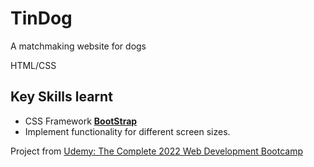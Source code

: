 # TinDog

A matchmaking website for dogs

HTML/CSS

## Key Skills learnt
 - CSS Framework [**BootStrap**](https://getbootstrap.com/)
 - Implement functionality for different screen sizes.

Project from [Udemy: The Complete 2022 Web Development Bootcamp](https://www.udemy.com/course/the-complete-web-development-bootcamp/)

